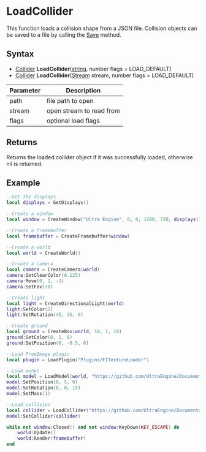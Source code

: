 # LoadCollider

This function loads a collision shape from a JSON file. Collision objects can be saved to a file by calling the [Save](Asset_Save.md) method.

## Syntax

- [Collider](Collider.md) __LoadCollider__([string](https://www.lua.org/manual/5.4/manual.html#6.4), number flags = LOAD_DEFAULT)
- [Collider](Collider.md) __LoadCollider__([Stream](Stream.md) stream, number flags = LOAD_DEFAULT)

| Parameter | Description |
| --- | --- |
| path | file path to open |
| stream | open stream to read from |
| flags | optional load flags |

## Returns

Returns the loaded collider object if it was successfully loaded, otherwise nil is returned.

## Example

```lua
--Get the displays
local displays = GetDisplays()

--Create a window
local window = CreateWindow("Ultra Engine", 0, 0, 1280, 720, displays[1], WINDOW_CENTER | WINDOW_TITLEBAR)

--Create a framebuffer
local framebuffer = CreateFramebuffer(window)

--Create a world
local world = CreateWorld()

--Create a camera
local camera = CreateCamera(world)
camera:SetClearColor(0.125)
camera:Move(0, 1, -3)
camera:SetFov(70)

--Create light
local light = CreateDirectionalLight(world)
light:SetColor(2)
light:SetRotation(45, 35, 0)

--Create ground
local ground = CreateBox(world, 10, 1, 10)
ground:SetColor(0, 1, 0)
ground:SetPosition(0, -0.5, 0)

--Load FreeImage plugin
local plugin = LoadPlugin("Plugins/FITextureLoader")

--Load model
local model = LoadModel(world, "https://github.com/UltraEngine/Documentation/raw/master/Assets/Models/Containers/crate01.glb")
model:SetPosition(0, 5, 0)
model:SetRotation(0, 0, 15)
model:SetMass(1)

--Load collision
local collider = LoadCollider("https://github.com/UltraEngine/Documentation/raw/master/Assets/Models/Containers/crate01.phy")
model:SetCollider(collider)

while not window:Closed() and not window:KeyDown(KEY_ESCAPE) do
    world:Update()
    world:Render(framebuffer)
end
```
